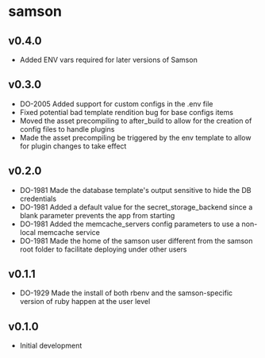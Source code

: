 samson
======

v0.4.0
------
* Added ENV vars required for later versions of Samson

v0.3.0
------
* DO-2005 Added support for custom configs in the .env file
* Fixed potential bad template rendition bug for base configs items
* Moved the asset precompiling to after_build to allow for the creation of config files to handle plugins
* Made the asset precompiling be triggered by the env template to allow for plugin changes to take effect

v0.2.0
------
* DO-1981 Made the database template's output sensitive to hide the DB credentials
* DO-1981 Added a default value for the secret_storage_backend since a blank parameter prevents the app from starting
* DO-1981 Added the memcache_servers config parameters to use a non-local memcache service
* DO-1981 Made the home of the samson user different from the samson root folder to facilitate deploying under other users

v0.1.1
------
* DO-1929 Made the install of both rbenv and the samson-specific version of ruby happen at the user level

v0.1.0
------
* Initial development
